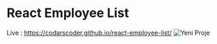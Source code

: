 # React Employee List
Live : https://codarscoder.github.io/react-employee-list/
![Yeni Proje](https://user-images.githubusercontent.com/109487576/195953890-529cd566-3fc6-43d3-8076-aefe80db6066.png)
